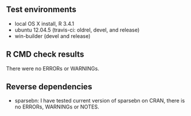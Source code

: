 ## Test environments
* local OS X install, R 3.4.1
* ubuntu 12.04.5 (travis-ci: oldrel, devel, and release)
* win-builder (devel and release)

## R CMD check results
There were no ERRORs or WARNINGs. 

## Reverse dependencies
* sparsebn: I have tested current version of sparsebn on CRAN, there is no ERRORs, WARNINGs or NOTES.
